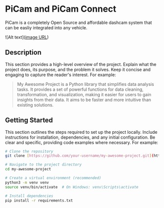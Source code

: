 # PiCam and PiCam Connect

PiCam is a completely Open Source and affordable dashcam system that can be easliy integrated into any vehicle. 

![Alt text]([image URL](https://drive.google.com/file/d/1B21FvpwfBxCPnmo95JZGARGY52clBrRJ/view?usp=sharing))

## **Description**

This section provides a high-level overview of the project.  Explain what the project does, its purpose, and the problem it solves.  Keep it concise and engaging to capture the reader's interest.  For example:

> My Awesome Project is a Python library that simplifies data analysis tasks. It provides a set of powerful functions for data cleaning, transformation, and visualization, making it easier for users to gain insights from their data.  It aims to be faster and more intuitive than existing solutions.

## **Getting Started**

This section outlines the steps required to set up the project locally.  Include instructions for installation, dependencies, and any initial configuration.  Be clear and specific, providing code examples where necessary. For example:

```bash
# Clone the repository
git clone [https://github.com/your-username/my-awesome-project.git](https://www.google.com/search?q=https://github.com/your-username/my-awesome-project.git)

# Navigate to the project directory
cd my-awesome-project

# Create a virtual environment (recommended)
python3 -m venv venv
source venv/bin/activate  # On Windows: venv\Scripts\activate

# Install dependencies
pip install -r requirements.txt
